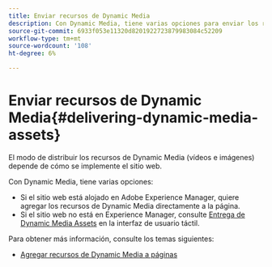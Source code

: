 ```yaml
---
title: Enviar recursos de Dynamic Media
description: Con Dynamic Media, tiene varias opciones para enviar los recursos de Dynamic Media, tanto vídeo como imágenes, a su sitio web.
source-git-commit: 6933f053e11320d8201922723879983084c52209
workflow-type: tm+mt
source-wordcount: '108'
ht-degree: 6%

---
```



# Enviar recursos de Dynamic Media{#delivering-dynamic-media-assets}

El modo de distribuir los recursos de Dynamic Media (vídeos e imágenes) depende de cómo se implemente el sitio web.

Con Dynamic Media, tiene varias opciones:

* Si el sitio web está alojado en Adobe Experience Manager, quiere agregar los recursos de Dynamic Media directamente a la página.
* Si el sitio web no está en Experience Manager, consulte [Entrega de Dynamic Media Assets](/help/assets/dynamic-media/delivering-dynamic-media-assets.md) en la interfaz de usuario táctil.

Para obtener más información, consulte los temas siguientes:

* [Agregar recursos de Dynamic Media a páginas](/help/assets/dynamic-media/adding-dynamic-media-assets-to-pages.md)

